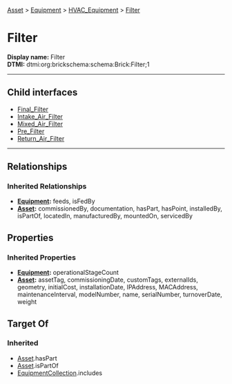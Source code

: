 [Asset](../../../Asset.md) > [Equipment](../../Equipment.md) > [HVAC_Equipment](../HVAC_Equipment.md) > [Filter](#)
# Filter

**Display name:** Filter<br />
**DTMI:** dtmi:org:brickschema:schema:Brick:Filter;1

---


## Child interfaces
* [Final_Filter](Final_Filter.md)
* [Intake_Air_Filter](Intake_Air_Filter.md)
* [Mixed_Air_Filter](Mixed_Air_Filter.md)
* [Pre_Filter](Pre_Filter.md)
* [Return_Air_Filter](Return_Air_Filter.md)

---
## Relationships
### Inherited Relationships
* **[Equipment](../../Equipment.md):** feeds, isFedBy
* **[Asset](../../../Asset.md):** commissionedBy, documentation, hasPart, hasPoint, installedBy, isPartOf, locatedIn, manufacturedBy, mountedOn, servicedBy
## Properties
### Inherited Properties
* **[Equipment](../../Equipment.md):** operationalStageCount
* **[Asset](../../../Asset.md):** assetTag, commissioningDate, customTags, externalIds, geometry, initialCost, installationDate, IPAddress, MACAddress, maintenanceInterval, modelNumber, name, serialNumber, turnoverDate, weight
## Target Of
### Inherited
* [Asset](../../../Asset.md).hasPart
* [Asset](../../../Asset.md).isPartOf
* [EquipmentCollection](../../../../Collection/AssetCollection/EquipmentCollection/EquipmentCollection.md).includes
